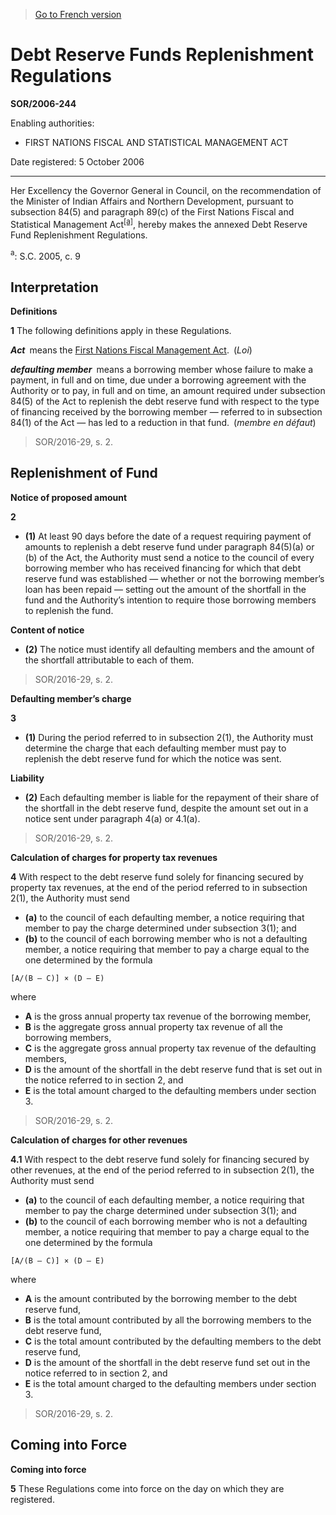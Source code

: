 > [Go to French version](/fr/Règlements/Décrets,%20ordonnances%20et%20règlements%20statutaires/2006/244.md)

# Debt Reserve Funds Replenishment Regulations

**SOR/2006-244**

Enabling authorities: 
- FIRST NATIONS FISCAL AND STATISTICAL MANAGEMENT ACT

Date registered: 5 October 2006

----------

Her Excellency the Governor General in Council, on the recommendation of the Minister of Indian Affairs and Northern Development, pursuant to subsection 84(5) and paragraph 89(c) of the First Nations Fiscal and Statistical Management Act<sup><a href='#fn_SOR-2006-244_e_hq_1446'>[a]</a></sup>, hereby makes the annexed Debt Reserve Fund Replenishment Regulations.

<a name='fn_SOR-2006-244_e_hq_1446'><sup>a</sup></a>: S.C. 2005, c. 9<br />




## Interpretation



**Definitions**

**1** The following definitions apply in these Regulations.

***Act*** means the [First Nations Fiscal Management Act](/en/Acts/Statutes%20of%20Canada/2005/c.%209.md). (*Loi*)

***defaulting member*** means a borrowing member whose failure to make a payment, in full and on time, due under a borrowing agreement with the Authority or to pay, in full and on time, an amount required under subsection 84(5) of the Act to replenish the debt reserve fund with respect to the type of financing received by the borrowing member — referred to in subsection 84(1) of the Act — has led to a reduction in that fund. (*membre en défaut*)
> SOR/2016-29, s. 2.





## Replenishment of Fund



**Notice of proposed amount**

**2** 

- **(1)** At least 90 days before the date of a request requiring payment of amounts to replenish a debt reserve fund under paragraph 84(5)(a) or (b) of the Act, the Authority must send a notice to the council of every borrowing member who has received financing for which that debt reserve fund was established — whether or not the borrowing member’s loan has been repaid — setting out the amount of the shortfall in the fund and the Authority’s intention to require those borrowing members to replenish the fund.

**Content of notice**

- **(2)** The notice must identify all defaulting members and the amount of the shortfall attributable to each of them.
> SOR/2016-29, s. 2.





**Defaulting member’s charge**

**3** 

- **(1)** During the period referred to in subsection 2(1), the Authority must determine the charge that each defaulting member must pay to replenish the debt reserve fund for which the notice was sent.

**Liability**

- **(2)** Each defaulting member is liable for the repayment of their share of the shortfall in the debt reserve fund, despite the amount set out in a notice sent under paragraph 4(a) or 4.1(a).
> SOR/2016-29, s. 2.





**Calculation of charges for property tax revenues**

**4** With respect to the debt reserve fund solely for financing secured by property tax revenues, at the end of the period referred to in subsection 2(1), the Authority must send
- **(a)** to the council of each defaulting member, a notice requiring that member to pay the charge determined under subsection 3(1); and
- **(b)** to the council of each borrowing member who is not a defaulting member, a notice requiring that member to pay a charge equal to the one determined by the formula
```
[A/(B – C)] × (D – E)
```
where
- **A** is the gross annual property tax revenue of the borrowing member,
- **B** is the aggregate gross annual property tax revenue of all the borrowing members,
- **C** is the aggregate gross annual property tax revenue of the defaulting members,
- **D** is the amount of the shortfall in the debt reserve fund that is set out in the notice referred to in section 2, and
- **E** is the total amount charged to the defaulting members under section 3.
> SOR/2016-29, s. 2.





**Calculation of charges for other revenues**

**4.1** With respect to the debt reserve fund solely for financing secured by other revenues, at the end of the period referred to in subsection 2(1), the Authority must send
- **(a)** to the council of each defaulting member, a notice requiring that member to pay the charge determined under subsection 3(1); and
- **(b)** to the council of each borrowing member who is not a defaulting member, a notice requiring that member to pay a charge equal to the one determined by the formula
```
[A/(B – C)] × (D – E)
```
where
- **A** is the amount contributed by the borrowing member to the debt reserve fund,
- **B** is the total amount contributed by all the borrowing members to the debt reserve fund,
- **C** is the total amount contributed by the defaulting members to the debt reserve fund,
- **D** is the amount of the shortfall in the debt reserve fund set out in the notice referred to in section 2, and
- **E** is the total amount charged to the defaulting members under section 3.
> SOR/2016-29, s. 2.





## Coming into Force



**Coming into force**

**5** These Regulations come into force on the day on which they are registered.


